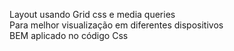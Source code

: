 Layout usando Grid css e media queries  
Para melhor visualização em diferentes dispositivos  
BEM aplicado no código Css  
